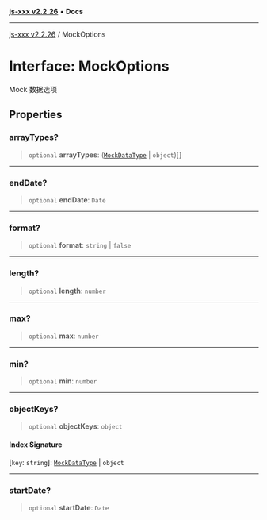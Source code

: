 [**js-xxx v2.2.26**](../README.md) • **Docs**

***

[js-xxx v2.2.26](../README.md) / MockOptions

# Interface: MockOptions

Mock 数据选项

## Properties

### arrayTypes?

> `optional` **arrayTypes**: ([`MockDataType`](../type-aliases/MockDataType.md) \| `object`)[]

***

### endDate?

> `optional` **endDate**: `Date`

***

### format?

> `optional` **format**: `string` \| `false`

***

### length?

> `optional` **length**: `number`

***

### max?

> `optional` **max**: `number`

***

### min?

> `optional` **min**: `number`

***

### objectKeys?

> `optional` **objectKeys**: `object`

#### Index Signature

 \[`key`: `string`\]: [`MockDataType`](../type-aliases/MockDataType.md) \| `object`

***

### startDate?

> `optional` **startDate**: `Date`
